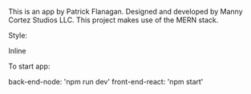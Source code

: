 This is an app by Patrick Flanagan.  Designed and developed by Manny Cortez Studios LLC.  This project makes use of the MERN stack. 

Style:

Inline


To start app:

back-end-node: 'npm run dev'
front-end-react: 'npm start'
